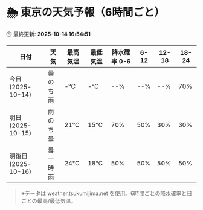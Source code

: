 # 🌦️ 東京の天気予報（6時間ごと）

🕒 最終更新: **2025-10-14 16:54:51**

| 日付 | 天気 | 最高気温 | 最低気温 | 降水確率 0-6 | 6-12 | 12-18 | 18-24 |
|------|------|----------|----------|------------|------|------|------|
| 今日 (2025-10-14) | 曇のち雨 | -℃ | -℃ | --% | --% | --% | 70% |
| 明日 (2025-10-15) | 雨のち曇 | 21℃ | 15℃ | 70% | 50% | 30% | 30% |
| 明後日 (2025-10-16) | 曇一時雨 | 24℃ | 18℃ | 50% | 50% | 50% | 50% |

> ※データは weather.tsukumijima.net を使用。6時間ごとの降水確率と日ごとの最高/最低気温。